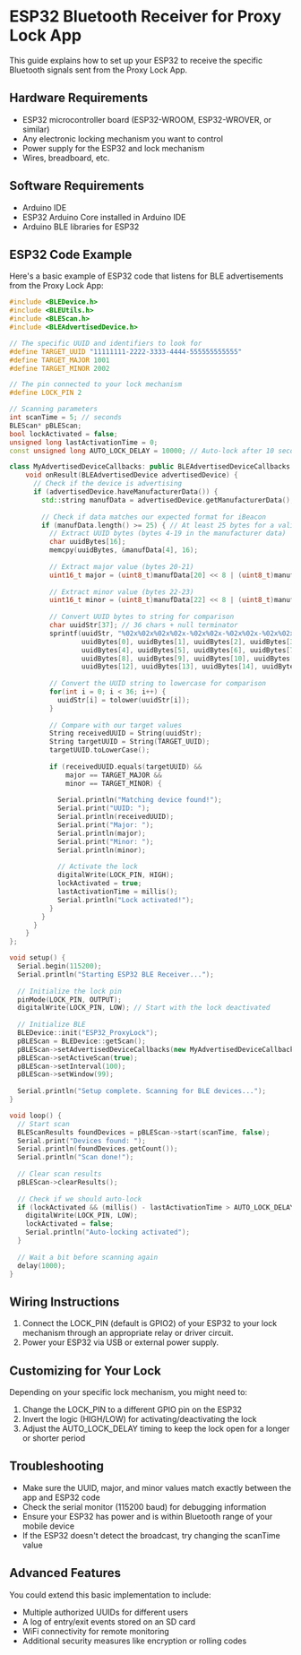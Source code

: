 # ESP32 Bluetooth Receiver for Proxy Lock App

This guide explains how to set up your ESP32 to receive the specific Bluetooth signals sent from the Proxy Lock App.

## Hardware Requirements

- ESP32 microcontroller board (ESP32-WROOM, ESP32-WROVER, or similar)
- Any electronic locking mechanism you want to control
- Power supply for the ESP32 and lock mechanism
- Wires, breadboard, etc.

## Software Requirements

- Arduino IDE
- ESP32 Arduino Core installed in Arduino IDE
- Arduino BLE libraries for ESP32

## ESP32 Code Example

Here's a basic example of ESP32 code that listens for BLE advertisements from the Proxy Lock App:

```cpp
#include <BLEDevice.h>
#include <BLEUtils.h>
#include <BLEScan.h>
#include <BLEAdvertisedDevice.h>

// The specific UUID and identifiers to look for
#define TARGET_UUID "11111111-2222-3333-4444-555555555555"
#define TARGET_MAJOR 1001
#define TARGET_MINOR 2002

// The pin connected to your lock mechanism
#define LOCK_PIN 2

// Scanning parameters
int scanTime = 5; // seconds
BLEScan* pBLEScan;
bool lockActivated = false;
unsigned long lastActivationTime = 0;
const unsigned long AUTO_LOCK_DELAY = 10000; // Auto-lock after 10 seconds

class MyAdvertisedDeviceCallbacks: public BLEAdvertisedDeviceCallbacks {
    void onResult(BLEAdvertisedDevice advertisedDevice) {
      // Check if the device is advertising
      if (advertisedDevice.haveManufacturerData()) {
        std::string manufData = advertisedDevice.getManufacturerData();
        
        // Check if data matches our expected format for iBeacon
        if (manufData.length() >= 25) { // At least 25 bytes for a valid iBeacon advertisement
          // Extract UUID bytes (bytes 4-19 in the manufacturer data)
          char uuidBytes[16];
          memcpy(uuidBytes, &manufData[4], 16);
          
          // Extract major value (bytes 20-21)
          uint16_t major = (uint8_t)manufData[20] << 8 | (uint8_t)manufData[21];
          
          // Extract minor value (bytes 22-23)
          uint16_t minor = (uint8_t)manufData[22] << 8 | (uint8_t)manufData[23];
          
          // Convert UUID bytes to string for comparison
          char uuidStr[37]; // 36 chars + null terminator
          sprintf(uuidStr, "%02x%02x%02x%02x-%02x%02x-%02x%02x-%02x%02x-%02x%02x%02x%02x%02x%02x",
                  uuidBytes[0], uuidBytes[1], uuidBytes[2], uuidBytes[3],
                  uuidBytes[4], uuidBytes[5], uuidBytes[6], uuidBytes[7],
                  uuidBytes[8], uuidBytes[9], uuidBytes[10], uuidBytes[11],
                  uuidBytes[12], uuidBytes[13], uuidBytes[14], uuidBytes[15]);
          
          // Convert the UUID string to lowercase for comparison
          for(int i = 0; i < 36; i++) {
            uuidStr[i] = tolower(uuidStr[i]);
          }
          
          // Compare with our target values
          String receivedUUID = String(uuidStr);
          String targetUUID = String(TARGET_UUID);
          targetUUID.toLowerCase();
          
          if (receivedUUID.equals(targetUUID) && 
              major == TARGET_MAJOR && 
              minor == TARGET_MINOR) {
            
            Serial.println("Matching device found!");
            Serial.print("UUID: ");
            Serial.println(receivedUUID);
            Serial.print("Major: ");
            Serial.println(major);
            Serial.print("Minor: ");
            Serial.println(minor);
            
            // Activate the lock
            digitalWrite(LOCK_PIN, HIGH);
            lockActivated = true;
            lastActivationTime = millis();
            Serial.println("Lock activated!");
          }
        }
      }
    }
};

void setup() {
  Serial.begin(115200);
  Serial.println("Starting ESP32 BLE Receiver...");
  
  // Initialize the lock pin
  pinMode(LOCK_PIN, OUTPUT);
  digitalWrite(LOCK_PIN, LOW); // Start with the lock deactivated
  
  // Initialize BLE
  BLEDevice::init("ESP32_ProxyLock");
  pBLEScan = BLEDevice::getScan();
  pBLEScan->setAdvertisedDeviceCallbacks(new MyAdvertisedDeviceCallbacks());
  pBLEScan->setActiveScan(true);
  pBLEScan->setInterval(100);
  pBLEScan->setWindow(99);
  
  Serial.println("Setup complete. Scanning for BLE devices...");
}

void loop() {
  // Start scan
  BLEScanResults foundDevices = pBLEScan->start(scanTime, false);
  Serial.print("Devices found: ");
  Serial.println(foundDevices.getCount());
  Serial.println("Scan done!");
  
  // Clear scan results
  pBLEScan->clearResults();
  
  // Check if we should auto-lock
  if (lockActivated && (millis() - lastActivationTime > AUTO_LOCK_DELAY)) {
    digitalWrite(LOCK_PIN, LOW);
    lockActivated = false;
    Serial.println("Auto-locking activated");
  }
  
  // Wait a bit before scanning again
  delay(1000);
}
```

## Wiring Instructions

1. Connect the LOCK_PIN (default is GPIO2) of your ESP32 to your lock mechanism through an appropriate relay or driver circuit.
2. Power your ESP32 via USB or external power supply.

## Customizing for Your Lock

Depending on your specific lock mechanism, you might need to:

1. Change the LOCK_PIN to a different GPIO pin on the ESP32
2. Invert the logic (HIGH/LOW) for activating/deactivating the lock
3. Adjust the AUTO_LOCK_DELAY timing to keep the lock open for a longer or shorter period

## Troubleshooting

- Make sure the UUID, major, and minor values match exactly between the app and ESP32 code
- Check the serial monitor (115200 baud) for debugging information
- Ensure your ESP32 has power and is within Bluetooth range of your mobile device
- If the ESP32 doesn't detect the broadcast, try changing the scanTime value

## Advanced Features

You could extend this basic implementation to include:
- Multiple authorized UUIDs for different users
- A log of entry/exit events stored on an SD card
- WiFi connectivity for remote monitoring
- Additional security measures like encryption or rolling codes 
